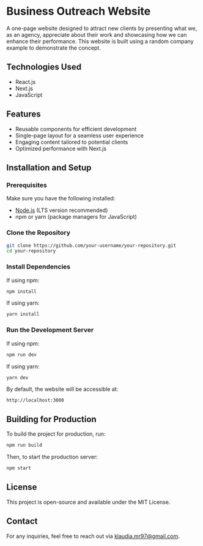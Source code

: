 # Business Outreach Website

A one-page website designed to attract new clients by presenting what we, as an agency, appreciate about their work and showcasing how we can enhance their performance. This website is built using a random company example to demonstrate the concept.

## Technologies Used
- React.js
- Next.js
- JavaScript

## Features
- Reusable components for efficient development
- Single-page layout for a seamless user experience
- Engaging content tailored to potential clients
- Optimized performance with Next.js

## Installation and Setup

### Prerequisites
Make sure you have the following installed:
- [Node.js](https://nodejs.org/) (LTS version recommended)
- npm or yarn (package managers for JavaScript)

### Clone the Repository
```sh
git clone https://github.com/your-username/your-repository.git
cd your-repository
```

### Install Dependencies
If using npm:
```sh
npm install
```
If using yarn:
```sh
yarn install
```

### Run the Development Server
If using npm:
```sh
npm run dev
```
If using yarn:
```sh
yarn dev
```

By default, the website will be accessible at:
```
http://localhost:3000
```

## Building for Production
To build the project for production, run:
```sh
npm run build
```
Then, to start the production server:
```sh
npm start
```

## License
This project is open-source and available under the MIT License.

## Contact
For any inquiries, feel free to reach out via klaudia.mr97@gmail.com.

